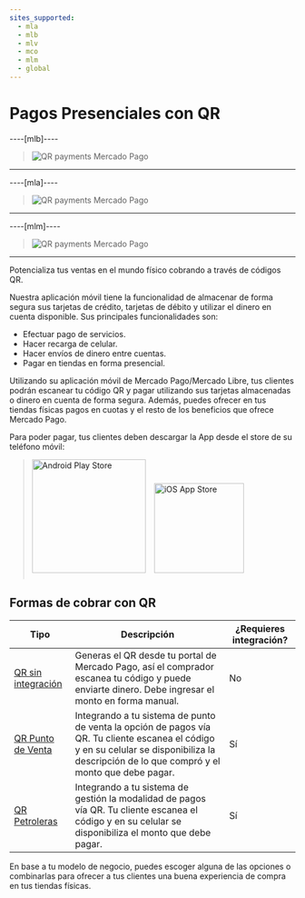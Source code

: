 ```yaml
---
sites_supported:
  - mla
  - mlb
  - mlv
  - mco
  - mlm
  - global
---
```



# Pagos Presenciales con QR

----[mlb]----

> ![QR payments Mercado Pago](/images/qr.pt.png)
------------
----[mla]----
> ![QR payments Mercado Pago](/images/qr_mla.es.png)
------------
----[mlm]----
> ![QR payments Mercado Pago](/images/qr_mlm.es.png)
------------


Potencializa tus ventas en el mundo físico cobrando a través de códigos QR.  

Nuestra aplicación móvil tiene la funcionalidad de almacenar de forma segura sus tarjetas de crédito, tarjetas de débito y utilizar el dinero en cuenta disponible. Sus principales funcionalidades son:

* Efectuar pago de servicios.
* Hacer recarga de celular.
* Hacer envíos de dinero entre cuentas.
* Pagar en tiendas en forma presencial.

Utilizando su aplicación móvil de Mercado Pago/Mercado Libre, tus clientes podrán escanear tu código QR y pagar utilizando sus tarjetas almacenadas o dinero en cuenta de forma segura. Además, puedes ofrecer en tus tiendas físicas pagos en cuotas y el resto de los beneficios que ofrece Mercado Pago.

Para poder pagar, tus clientes deben descargar la App desde el store de su teléfono móvil:

> [<img src="/developers/bundles/images/GooglePlayBadge.es.png" alt="Android Play Store" width="200"/>](https://play.google.com/store/apps/details?id=com.mercadopago.wallet&hl=es_419) [<img src="/developers/bundles/images/AppStoreBadge.es.svg" alt="iOS App Store" width="158" style="margin:0.8em"/>](https://itunes.apple.com/ar/app/mercado-pago/id925436649?mt=8)

## Formas de cobrar con QR  

| Tipo                                                         | Descripción                                                  | ¿Requieres integración? |
| ------------------------------------------------------------ | ------------------------------------------------------------ | ----------------------- |
| [QR sin integración](https://www.mercadopago.com.ar/developers/es/guides/instore-payments/qr-payments/qr-static) | Generas el QR desde tu portal de Mercado Pago, así el comprador escanea tu código y puede enviarte dinero. Debe ingresar el monto en forma manual. | No                      |
| [QR Punto de Venta](https://www.mercadopago.com.ar/developers/es/guides/instore-payments/qr-payments/qr-pos) | Integrando a tu sistema de punto de venta la opción de pagos vía QR. Tu cliente escanea el código y en su celular se disponibiliza la descripción de lo que compró y el monto que debe pagar. | Sí                      |
| [QR Petroleras](https://www.mercadopago.com.ar/developers/es/guides/instore-payments/qr-payments/qr-gas-station) | Integrando a tu sistema de gestión la modalidad de pagos vía QR. Tu cliente escanea el código y en su celular se disponibiliza el monto que debe pagar. | Sí                      |

En base a tu modelo de negocio, puedes escoger alguna de las opciones o combinarlas para ofrecer a tus clientes una buena experiencia de compra en tus tiendas físicas.

